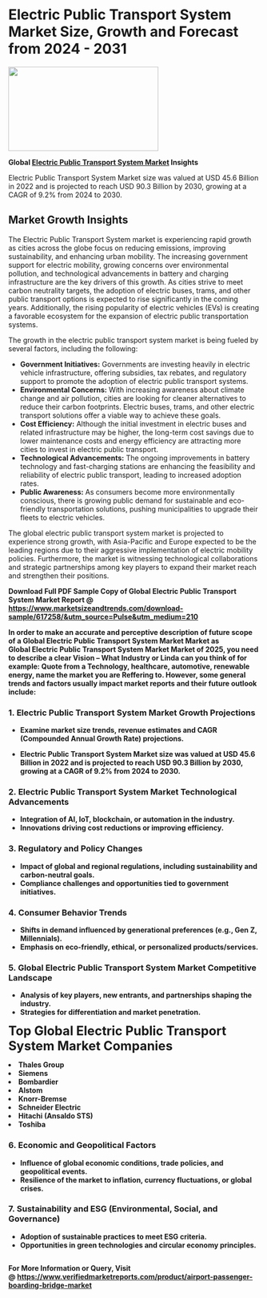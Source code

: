 <H1>Electric Public Transport System Market Size, Growth and Forecast from 2024 - 2031</H1><img class="aligncenter size-medium wp-image-584254" src="https://thirdeyenews.in/wp-content/uploads/2024/09/Global-Market-Research-300x168.jpeg" alt="" width="300" height="168" /><p><strong>Global&nbsp;<a href="https://www.marketsizeandtrends.com/download-sample/617258/&amp;utm_source=Pulse&amp;utm_medium=210">Electric Public Transport System Market</a> Insights</strong></p><p>Electric Public Transport System Market size was valued at USD 45.6 Billion in 2022 and is projected to reach USD 90.3 Billion by 2030, growing at a CAGR of 9.2% from 2024 to 2030.</p><p><h2>Market Growth Insights</h2> <p>The Electric Public Transport System market is experiencing rapid growth as cities across the globe focus on reducing emissions, improving sustainability, and enhancing urban mobility. The increasing government support for electric mobility, growing concerns over environmental pollution, and technological advancements in battery and charging infrastructure are the key drivers of this growth. As cities strive to meet carbon neutrality targets, the adoption of electric buses, trams, and other public transport options is expected to rise significantly in the coming years. Additionally, the rising popularity of electric vehicles (EVs) is creating a favorable ecosystem for the expansion of electric public transportation systems.</p> <p><strong></strong></p> <p>The growth in the electric public transport system market is being fueled by several factors, including the following:</p> <ul> <li><strong>Government Initiatives:</strong> Governments are investing heavily in electric vehicle infrastructure, offering subsidies, tax rebates, and regulatory support to promote the adoption of electric public transport systems.</li> <li><strong>Environmental Concerns:</strong> With increasing awareness about climate change and air pollution, cities are looking for cleaner alternatives to reduce their carbon footprints. Electric buses, trams, and other electric transport solutions offer a viable way to achieve these goals.</li> <li><strong>Cost Efficiency:</strong> Although the initial investment in electric buses and related infrastructure may be higher, the long-term cost savings due to lower maintenance costs and energy efficiency are attracting more cities to invest in electric public transport.</li> <li><strong>Technological Advancements:</strong> The ongoing improvements in battery technology and fast-charging stations are enhancing the feasibility and reliability of electric public transport, leading to increased adoption rates.</li> <li><strong>Public Awareness:</strong> As consumers become more environmentally conscious, there is growing public demand for sustainable and eco-friendly transportation solutions, pushing municipalities to upgrade their fleets to electric vehicles.</li> </ul> <p>The global electric public transport system market is projected to experience strong growth, with Asia-Pacific and Europe expected to be the leading regions due to their aggressive implementation of electric mobility policies. Furthermore, the market is witnessing technological collaborations and strategic partnerships among key players to expand their market reach and strengthen their positions.</p> <p><strong></p><p><span class=""><strong>Download Full PDF Sample Copy of Global Electric Public Transport System Market Report</strong> @ <a href="https://www.marketsizeandtrends.com/download-sample/617258/&amp;utm_source=Pulse&amp;utm_medium=210" target="_blank">https://www.marketsizeandtrends.com/download-sample/617258/&amp;utm_source=Pulse&amp;utm_medium=210</a></span></p><p>In order to make an accurate and perceptive description of future scope of a Global&nbsp;Electric Public Transport System Market Market as Global&nbsp;Electric Public Transport System Market Market of 2025, you need to describe a clear Vision &ndash; What Industry or Linda can you think of for example: Quote from a Technology, healthcare, automotive, renewable energy, name the market you are Reffering to. However, some general trends and factors usually impact market reports and their future outlook include:</p><h3>1.&nbsp;<strong>Electric Public Transport System Market Growth Projections</strong></h3><ul><li>Examine market size trends, revenue estimates and CAGR (Compounded Annual Growth Rate) projections.</li><li><p>Electric Public Transport System Market size was valued at USD 45.6 Billion in 2022 and is projected to reach USD 90.3 Billion by 2030, growing at a CAGR of 9.2% from 2024 to 2030.</p></li></ul><h3>2.&nbsp;<strong>Electric Public Transport System Market Technological Advancements</strong></h3><ul><li>Integration of AI, IoT, blockchain, or automation in the industry.</li><li>Innovations driving cost reductions or improving efficiency.</li></ul><h3>3.&nbsp;<strong>Regulatory and Policy Changes</strong></h3><ul><li>Impact of global and regional regulations, including sustainability and carbon-neutral goals.</li><li>Compliance challenges and opportunities tied to government initiatives.</li></ul><h3>4.&nbsp;<strong>Consumer Behavior Trends</strong></h3><ul><li>Shifts in demand influenced by generational preferences (e.g., Gen Z, Millennials).</li><li>Emphasis on eco-friendly, ethical, or personalized products/services.</li></ul><h3>5.&nbsp;<strong>Global Electric Public Transport System Market Competitive Landscape</strong></h3><ul><li>Analysis of key players, new entrants, and partnerships shaping the industry.</li><li>Strategies for differentiation and market penetration.</li></ul><p data-pm-slice="1 1 []"><span style="color: inherit; font-family: inherit; font-size: 25px;">Top Global Electric Public Transport System Market Companies</span></p><div class="" data-test-id=""><p><li>Thales Group</li><li> Siemens</li><li> Bombardier</li><li> Alstom</li><li> Knorr-Bremse</li><li> Schneider Electric</li><li> Hitachi (Ansaldo STS)</li><li> Toshiba</li></p></div><h3>6.&nbsp;<strong>Economic and Geopolitical Factors</strong></h3><ul><li>Influence of global economic conditions, trade policies, and geopolitical events.</li><li>Resilience of the market to inflation, currency fluctuations, or global crises.</li></ul><h3>7.&nbsp;<strong>Sustainability and ESG (Environmental, Social, and Governance)</strong></h3><ul><li>Adoption of sustainable practices to meet ESG criteria.</li><li>Opportunities in green technologies and circular economy principles.</li></ul><h2><strong style="font-size: 14px;">For More Information or Query, Visit @&nbsp;</strong><a style="background-color: #ffffff; font-size: 14px;" href="https://www.marketsizeandtrends.com/report/electric-public-transport-system-market/" target="_blank">https://www.verifiedmarketreports.com/product/airport-passenger-boarding-bridge-market</a></h2>
